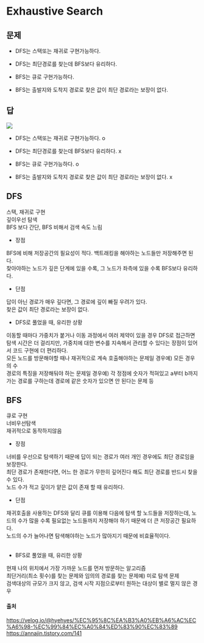 # Exhaustive Search
## 문제

* DFS는 스택또는 재귀로 구현가능하다.

* DFS는 최단경로를 찾는데 BFS보다 유리하다.

* BFS는 큐로 구현가능하다.

* BFS는 출발지와 도착지 경로로 찾은 값이 최단 경로라는 보장이 없다.

  




## 답
![](https://github.com/justindevcode/TIL/assets/108222981/2a354d0b-245a-4880-892a-f82bfb7139bf)

* DFS는 스택또는 재귀로 구현가능하다. o

* DFS는 최단경로를 찾는데 BFS보다 유리하다. x

* BFS는 큐로 구현가능하다. o

* BFS는 출발지와 도착지 경로로 찾은 값이 최단 경로라는 보장이 없다. x

## DFS
스택, 재귀로 구현  
깊이우선 탐색  
BFS 보다 간단, BFS 비해서 검색 속도 느림  

* 장점

BFS에 비해 저장공간의 필요성이 적다. 백트래킹을 해야하는 노드들만 저장해주면 된다.  
찾아야하는 노드가 깊은 단계에 있을 수록, 그 노드가 좌측에 있을 수록 BFS보다 유리하다.  

* 단점

답이 아닌 경로가 매우 깊다면, 그 경로에 깊이 빠질 우려가 있다.  
찾은 값이 최단 경로라는 보장이 없다.  

* DFS로 풀었을 때, 유리한 상황

이동할 때마다 가중치가 붙거나 이동 과정에서 여러 제약이 있을 경우 DFS로 접근하면 탐색 시간은 더 걸리지만, 가중치에 대한 변수를 지속해서 관리할 수 있다는 장점이 있어서 코드 구현에 더 편리하다.  
모든 노드를 방문해야할 때나 재귀적으로 계속 호출해야하는 문제일 경우예) 모든 경우의 수  
경로의 특징을 저장해둬야 하는 문제일 경우예) 각 정점에 숫자가 적혀있고 a부터 b까지 가는 경로를 구하는데 경로에 같은 숫자가 있으면 안 된다는 문제 등  

## BFS
큐로 구현  
너비우선탐색  
재귀적으로 동작하지않음  

* 장점

너비를 우선으로 탐색하기 때문에 답이 되는 경로가 여러 개인 경우에도 최단 경로임을 보장한다.  
최단 경로가 존재한다면, 어느 한 경로가 무한히 깊어진다 해도 최단 경로를 반드시 찾을 수 있다.  
노드 수가 적고 깊이가 얕은 값이 존재 할 때 유리하다.  

* 단점

재귀호출을 사용하는 DFS와 달리 큐를 이용해 다음에 탐색 할 노드들을 저장하는데, 노드의 수가 많을 수록 필요없는 노드들까지 저장해야 하기 때문에 더 큰 저장공간 필요하다.  
노드의 수가 늘어나면 탐색해야하는 노드가 많아지기 때문에 비효율적이다.  
 
* BFS로 풀었을 때, 유리한 상황

현재 나의 위치에서 가장 가까운 노드를 먼저 방문하는 알고리즘  
최단거리(최소 횟수)를 찾는 문제와 임의의 경로를 찾는 문제예) 미로 탐색 문제  
검색대상의 규모가 크지 않고, 검색 시작 지점으로부터 원하는 대상이 별로 멀지 않은 경우  

#### 출처
https://velog.io/@hyehyes/%EC%95%8C%EA%B3%A0%EB%A6%AC%EC%A6%98-%EC%99%84%EC%A0%84%ED%83%90%EC%83%89  
https://annajin.tistory.com/141  
